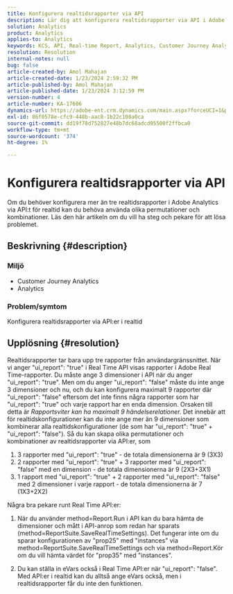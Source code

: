```yaml
---
title: Konfigurera realtidsrapporter via API
description: Lär dig att konfigurera realtidsrapporter via API i Adobe Analytics.
solution: Analytics
product: Analytics
applies-to: Analytics
keywords: KCS, API, Real-time Report, Analytics, Customer Journey Analytics
resolution: Resolution
internal-notes: null
bug: false
article-created-by: Amol Mahajan
article-created-date: 1/23/2024 2:59:32 PM
article-published-by: Amol Mahajan
article-published-date: 1/23/2024 3:12:59 PM
version-number: 4
article-number: KA-17606
dynamics-url: https://adobe-ent.crm.dynamics.com/main.aspx?forceUCI=1&pagetype=entityrecord&etn=knowledgearticle&id=cb533e00-00ba-ee11-a569-6045bd006c82
exl-id: 86f0578e-cfc9-448b-aac8-1b22c108a0ca
source-git-commit: dd19f78d752827e48b7dc68adcd95500f2ffbca0
workflow-type: tm+mt
source-wordcount: '374'
ht-degree: 1%

---
```


# Konfigurera realtidsrapporter via API


Om du behöver konfigurera mer än tre realtidsrapporter i Adobe Analytics via API:t för realtid kan du behöva använda olika permutationer och kombinationer. Läs den här artikeln om du vill ha steg och pekare för att lösa problemet.

## Beskrivning {#description}


### <b>Miljö</b>

- Customer Journey Analytics
- Analytics 




### <b>Problem/symtom</b>

Konfigurera realtidsrapporter via API:er i realtid


## Upplösning {#resolution}


Realtidsrapporter tar bara upp tre rapporter från användargränssnittet.
När vi anger &quot;ui_report&quot;: &quot;true&quot; i Real Time API visas rapporter i Adobe Real Time-rapporter. Du måste ange 3 dimensioner i API när du anger &quot;ui_report&quot;: &quot;true&quot;.
Men om du anger &quot;ui_report&quot;: &quot;false&quot; måste du inte ange 3 dimensioner och nu, och du kan konfigurera maximalt 9 rapporter där &quot;ui_report&quot;: &quot;false&quot; eftersom det inte finns några rapporter som har &quot;ui_report&quot;: &quot;true&quot; och varje rapport har en enda dimension.
Orsaken till detta är *Rapportsviter kan ha maximalt 9 händelserelationer.* Det innebär att för realtidskonfigurationer kan du inte ange mer än 9 dimensioner som kombinerar alla realtidskonfigurationer (de som har &quot;ui_report&quot;: &quot;true&quot; + &quot;ui_report&quot;: &quot;false&quot;).
Så du kan skapa olika permutationer och kombinationer av realtidsrapporter via API:er, som

1. 3 rapporter med &quot;ui_report&quot;: &quot;true&quot; - de totala dimensionerna är 9 (3X3)
2. 2 rapporter med &quot;ui_report&quot;: &quot;true&quot; + 3 rapporter med &quot;ui_report&quot;: &quot;false&quot; med en dimension - de totala dimensionerna är 9 (2X3+3X1)
3. 1 rapport med &quot;ui_report&quot;: &quot;true&quot; + 2 rapporter med &quot;ui_report&quot;: &quot;false&quot; med 2 dimensioner i varje rapport - de totala dimensionerna är 7 (1X3+2X2)


Några bra pekare runt Real Time API:er:

1. När du använder method=Report.Run i API kan du bara hämta de dimensioner och mått i API-anrop som redan har sparats (method=ReportSuite.SaveRealTimeSettings). Det fungerar inte om du sparar konfigurationen av &quot;prop25&quot; med &quot;instances&quot; via method=ReportSuite.SaveRealTimeSettings och via method=Report.Kör om du vill hämta värdet för &quot;prop35&quot; med &quot;instances&quot;.


2. Du kan ställa in eVars också i Real Time API:er när &quot;ui_report&quot;: &quot;false&quot;. Med API:er i realtid kan du alltså ange eVars också, men i realtidsrapporter får du inte den funktionen.
